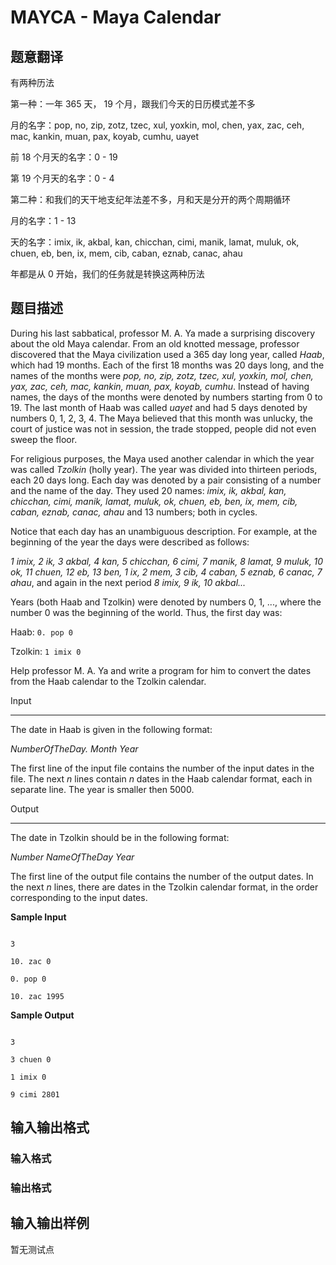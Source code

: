 # MAYCA - Maya Calendar

## 题意翻译

有两种历法

第一种：一年 365 天， 19 个月，跟我们今天的日历模式差不多

月的名字：pop, no, zip, zotz, tzec, xul, yoxkin, mol, chen, yax, zac, ceh, mac, kankin, muan, pax, koyab, cumhu, uayet

前 18 个月天的名字：0 - 19

第 19 个月天的名字：0 - 4

第二种：和我们的天干地支纪年法差不多，月和天是分开的两个周期循环

月的名字：1 - 13

天的名字：imix, ik, akbal, kan, chicchan, cimi, manik, lamat, muluk, ok, chuen, eb, ben, ix, mem, cib, caban, eznab, canac, ahau

年都是从 0 开始，我们的任务就是转换这两种历法

## 题目描述

During his last sabbatical, professor M. A. Ya made a surprising discovery about the old Maya calendar. From an old knotted message, professor discovered that the Maya civilization used a 365 day long year, called _Haab_, which had 19 months. Each of the first 18 months was 20 days long, and the names of the months were _pop, no, zip, zotz, tzec, xul, yoxkin, mol, chen, yax, zac, ceh, mac, kankin, muan, pax, koyab, cumhu_. Instead of having names, the days of the months were denoted by numbers starting from 0 to 19. The last month of Haab was called _uayet_ and had 5 days denoted by numbers 0, 1, 2, 3, 4. The Maya believed that this month was unlucky, the court of justice was not in session, the trade stopped, people did not even sweep the floor.

For religious purposes, the Maya used another calendar in which the year was called _Tzolkin_ (holly year). The year was divided into thirteen periods, each 20 days long. Each day was denoted by a pair consisting of a number and the name of the day. They used 20 names: _imix, ik, akbal, kan, chicchan, cimi, manik, lamat, muluk, ok, chuen, eb, ben, ix, mem, cib, caban, eznab, canac, ahau_ and 13 numbers; both in cycles.

Notice that each day has an unambiguous description. For example, at the beginning of the year the days were described as follows:

_1 imix, 2 ik, 3 akbal, 4 kan, 5 chicchan, 6 cimi, 7 manik, 8 lamat, 9 muluk, 10 ok, 11 chuen, 12 eb, 13 ben, 1 ix, 2 mem, 3 cib, 4 caban, 5 eznab, 6 canac, 7 ahau_, and again in the next period _8 imix, 9 ik, 10 akbal..._

Years (both Haab and Tzolkin) were denoted by numbers 0, 1, ..., where the number 0 was the beginning of the world. Thus, the first day was:

Haab: `0. pop 0`

Tzolkin: `1 imix 0`

Help professor M. A. Ya and write a program for him to convert the dates from the Haab calendar to the Tzolkin calendar.

Input

-----

The date in Haab is given in the following format:

_NumberOfTheDay. Month Year_

The first line of the input file contains the number of the input dates in the file. The next _n_ lines contain _n_ dates in the Haab calendar format, each in separate line. The year is smaller then 5000.

Output

------

The date in Tzolkin should be in the following format:

_Number NameOfTheDay Year_

The first line of the output file contains the number of the output dates. In the next _n_ lines, there are dates in the Tzolkin calendar format, in the order corresponding to the input dates.

**Sample Input**

```

3

10. zac 0

0. pop 0

10. zac 1995

```

**Sample Output**

```

3

3 chuen 0

1 imix 0

9 cimi 2801

```

## 输入输出格式

### 输入格式

### 输出格式

## 输入输出样例

暂无测试点

